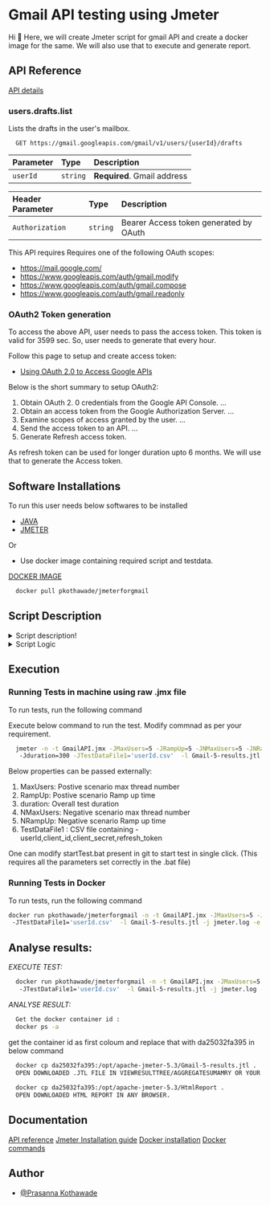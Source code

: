 
#  Gmail API testing using Jmeter

Hi :wave:
Here, we will create Jmeter script for gmail API and create a docker image for the same. We will also use that to execute and generate report.



## API Reference

[API details](https://developers.google.com/gmail/api/reference/rest/v1/users.drafts/list)

###  users.drafts.list 
Lists the drafts in the user's mailbox.
```http
  GET https://gmail.googleapis.com/gmail/v1/users/{userId}/drafts
```

| Parameter | Type     | Description                |
| :-------- | :------- | :------------------------- |
| `userId` | `string` | **Required**. Gmail address|


| Header Parameter | Type     | Description                |
| :-------- | :------- | :------------------------- |
| `Authorization` | `string` |Bearer Access token generated by OAuth|

This API requires Requires one of the following OAuth scopes:
* https://mail.google.com/
* https://www.googleapis.com/auth/gmail.modify
* https://www.googleapis.com/auth/gmail.compose
* https://www.googleapis.com/auth/gmail.readonly

### OAuth2 Token generation
To access the above API, user needs to pass the access token. This token is valid for 3599 sec. So, user needs to generate that every hour. 

Follow this page to setup and create access token:
* [Using OAuth 2.0 to Access Google APIs](https://developers.google.com/identity/protocols/oauth2)

Below is the short summary to setup OAuth2: 
  1. Obtain OAuth 2. 0 credentials from the Google API Console. ...
  2. Obtain an access token from the Google Authorization Server. ...
  3. Examine scopes of access granted by the user. ...
  4. Send the access token to an API. ...
  5. Generate Refresh access token.
  
  As refresh token can be used for longer duration upto 6 months. We will use that to generate the Access token. 
  
## Software Installations

To run this user needs below softwares to be installed
* [JAVA](https://positive-stud.medium.com/step-by-step-guide-to-install-java-on-windows-pc-c85e7778c14c) 
* [JMETER](https://www.guru99.com/guide-to-install-jmeter.html)

Or 

* Use docker image containing required script and testdata.  

 [DOCKER IMAGE](https://hub.docker.com/r/pkothawade/jmeterforgmail)

```bash
  docker pull pkothawade/jmeterforgmail
```

## Script Description


<details>
  <summary>Script description!</summary>
  
  ### Script contains two thread groups :
  1. "Thread group: Positive" for positive scenario where http: 200 response code is expected.
  2. "Thread group: Negative" for negative scenario where older token is passed to get the http: 401 response code.
  
  ### List of variables :
  * BASE_URL_1: Domain. This property can be modified from outside
  * TestDataFile1: CSV test data file name . This property can be modified from outside.
	* tokenexpirytime: Time duration after which new access token will be generated. This property can be modified from outside. Max value is 3599 sec. 
  * isexpired: Based on this flag, access token generation request is controlled.
</details>
    
<details>    
  <summary>Script Logic</summary>
  
  In positive test scenario we require Access token to test the gmail /users/draft API.
  <br></br>
  #Access Token generation logic#: Based on the "isexpired" flag this request is controlled. Default value is set to "true", so that in the first iteration of each thread it gets 
called. When fresh "Access Token" is generated, this flag is set to false in postprocessor and token generation time is stored in variable. As a response to access token generation 
request, dynamic access token is captured and passed to next request. 
  <br></br>  
    After /users/draft API, age of the token is calculated, if it is less than the "tokenexpirytime", "isexpired" flag is set to be "false". So, that in the next iteration access 
token generation request does not get called. If age of the token is more than the "tokenexpirytime", "isexpired" flag is set to be "true". So, that in the next iteration access 
token generation request does get called. So, after every API called, token age is calculated and based on the tokenexpirytime set- fresh token is generated. 
</details>


## Execution
### Running Tests in machine using raw .jmx file

To run tests, run the following command

Execute below command to run the test. Modify commnad as per your requirement.
```bash
  jmeter -n -t GmailAPI.jmx -JMaxUsers=5 -JRampUp=5 -JNMaxUsers=5 -JNRampUp=5
   -Jduration=300 -JTestDataFile1='userId.csv'  -l Gmail-5-results.jtl -j jmeter.log -e -o HtmlReport
```
Below properties can be passed externally:
1. MaxUsers: Postive scenario max thread number
2. RampUp: Postive scenario Ramp up time
3. duration: Overall test duration
4. NMaxUsers: Negative scenario max thread number
5. NRampUp: Negative scenario Ramp up time
6. TestDataFile1 : CSV file containing - userId,client_id,client_secret,refresh_token 


One can modify startTest.bat present in git to start test in single click. (This requires all the parameters set correctly in the .bat file)

### Running Tests in Docker

To run tests, run the following command

```bash
docker run pkothawade/jmeterforgmail -n -t GmailAPI.jmx -JMaxUsers=5 -JRampUp=5 -JNMaxUsers=5 -JNRampUp=5 -Jduration=30
 -JTestDataFile1='userId.csv'  -l Gmail-5-results.jtl -j jmeter.log -e -o HtmlReport
```

## Analyse results:

*EXECUTE TEST:*
```bash
  docker run pkothawade/jmeterforgmail -n -t GmailAPI.jmx -JMaxUsers=5 -JRampUp=5 -JNMaxUsers=5 -JNRampUp=5 -Jduration=30
   -JTestDataFile1='userId.csv'  -l Gmail-5-results.jtl -j jmeter.log -e -o HtmlReport
```
*ANALYSE RESULT:*
```bash
  Get the docker container id :
  docker ps -a
```  
  get the container id as first coloum and replace that with da25032fa395 in below command
```bash
  docker cp da25032fa395:/opt/apache-jmeter-5.3/Gmail-5-results.jtl .
  OPEN DOWNLOADED .JTL FILE IN VIEWRESULTTREE/AGGREGATESUMAMRY OR YOUR FAVOURITE LISTENER.
  
  docker cp da25032fa395:/opt/apache-jmeter-5.3/HtmlReport .
  OPEN DOWNLOADED HTML REPORT IN ANY BROWSER. 
```
  
  
## Documentation

[API reference](https://developers.google.com/gmail/api/reference/rest/v1/users.drafts/list)
[Jmeter Installation guide](https://www.blazemeter.com/blog/how-get-started-jmeter-installation-test-plans/)
[Docker installation](https://docs.docker.com/engine/install/)
[Docker commands](https://www.docker.com/sites/default/files/d8/2019-09/docker-cheat-sheet.pdf)
  
## Author

- [@Prasanna Kothawade](https://github.com/kothawadeprasanna)  
